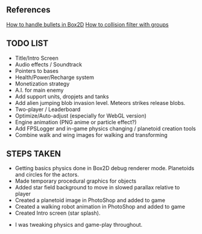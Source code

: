 





## References

[How to handle bullets in Box2D](http://www.iforce2d.net/b2dtut/collision-callbacks)
[How to collision filter with groups](http://www.aurelienribon.com/blog/2011/07/box2d-tutorial-collision-filtering/)



## TODO LIST

- Title/Intro Screen
- Audio effects / Soundtrack
- Pointers to bases
- Health/Power/Recharge system
- Monetization strategy
- A.I. for main enemy
- Add support units, dropjets and tanks
- Add alien jumping blob invasion level. Meteors strikes release blobs.
- Two-player / Leaderboard
- Optimize/Auto-adjust (especially for WebGL version)
- Engine animation (PNG anime or particle effect?)
- Add FPSLogger and in-game physics changing / planetoid creation tools
- Combine walk and wing images for walking and transforming


## STEPS TAKEN

- Getting basics physics done in Box2D debug renderer mode. Planetoids and circles
for the actors.
- Made temporary procedural graphics for objects
- Added star field background to move in slowed parallax relative to player
- Created a planetoid image in PhotoShop and added to game
- Created a walking robot animation in PhotoShop and added to game
- Created Intro screen (star splash).



* I was tweaking physics and game-play throughout.